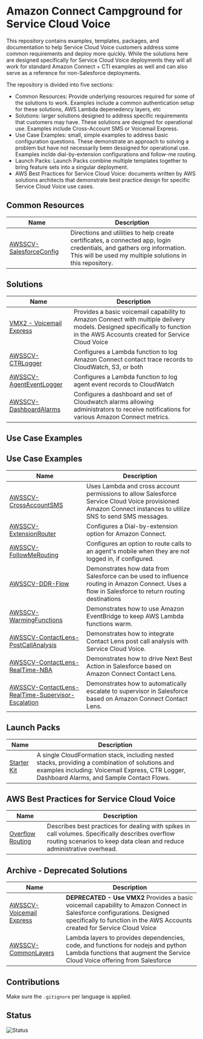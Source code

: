 # Amazon Connect Campground for Service Cloud Voice

This repository contains examples, templates, packages, and documentation to help Service Cloud Voice customers address some common requirements and deploy more quickly. While the solutions here are designed specifically for Service Cloud Voice deployments they will all work for standard Amazon Connect + CTI examples as well and can also serve as a reference for non-Salesforce deployments.

The repository is divided into five sections:

- Common Resources: Provide underlying resources required for some of the solutions to work. Examples include a common authentication setup for these solutions, AWS Lambda depenedency layers, etc
- Solutions: larger solutions designed to address specific requirements that customers may have. These solutions are designed for operational use. Examples include Cross-Account SMS or Voicemail Express.
- Use Case Examples: small, simple examples to address basic configuration questions. These demonstrate an approach to solving a problem but have not necessarily been dessigned for operational use. Examples inclde dial-by-extension configurations and follow-me routing.
- Launch Packs: Launch Packs combine multiple templates together to bring feature sets into a singular deployment.
- AWS Best Practices for Service Cloud Voice: documents written by AWS solutions architects that demonstrate best practice design for specific Service Cloud Voice use cases.

## Common Resources

| Name                                                      | Description                                                                                                                                                                        |
| --------------------------------------------------------- | ---------------------------------------------------------------------------------------------------------------------------------------------------------------------------------- |
| [AWSSCV-SalesforceConfig](Common/AWSSCV-SalesforceConfig) | Directions and utilities to help create certificates, a connected app, login credentials, and gathers org information. This will be used my multiple solutions in this repository. |

## Solutions

| Name                                                         | Description                                                                                                                                                                  |
| ------------------------------------------------------------ | ---------------------------------------------------------------------------------------------------------------------------------------------------------------------------- |
| [VMX2 - Voicemail Express](Solutions/VMX2-VoicemailExpress)  | Provides a basic voicemail capability to Amazon Connect with multiple delivery models. Designed specifically to function in the AWS Accounts created for Service Cloud Voice |
| [AWSSCV-CTRLogger](Solutions/AWSSCV-CTRLogger)               | Configures a Lambda function to log Amazon Connect contact trace records to CloudWatch, S3, or both                                                                          |
| [AWSSCV-AgentEventLogger](Solutions/AWSSCV-AgentEventLogger) | Configures a Lambda function to log agent event records to CloudWatch                                                                                                        |
| [AWSSCV-DashboardAlarms](Solutions/AWSSCV-DashboardAlarms)   | Configures a dashboard and set of Cloudwatch alarms allowing administrators to receive notifications for various Amazon Connect metrics.                                     |

## Use Case Examples
## Use Case Examples

| Name                                                                                   | Description                                                                                                                                                 |
| -------------------------------------------------------------------------------------- | ----------------------------------------------------------------------------------------------------------------------------------------------------------- |
| [AWSSCV-CrossAccountSMS](Examples/AWSSCV-CrossAccountSMS)                              | Uses Lambda and cross account permissions to allow Salesforce Service Cloud Voice provisioned Amazon Connect instances to utilize SNS to send SMS messages. |
| [AWSSCV-ExtensionRouter](Examples/AWSSCV-ExtensionRouting)                             | Configures a Dial-by-extension option for Amazon Connect.                                                                                                   |
| [AWSSCV-FollowMeRouting](Examples/AWSSCV-FollowMeRouting)                              | Configures an option to route calls to an agent's mobile when they are not logged in, if configured.                                                        |
| [AWSSCV-DDR-Flow](Examples/AWSSCV-DataDirectedRouting-FlowRouting)                     | Demonstrates how data from Salesforce can be used to influence routing in Amazon Connect. Uses a flow in Salesforce to return routing destinations          |     |
| [AWSSCV-WarmingFunctions](Examples/AWSSCV-WarmingFunctions)                            | Demonstrates how to use Amazon EventBridge to keep AWS Lambda functions warm.                                                                               |
| [AWSSCV-ContactLens-PostCallAnalysis](Examples/AWSSCV-ContactLens-PostCallAnalysis)    | Demonstrates how to integrate Contact Lens post call analysis with Service Cloud Voice.                                                                     |
| [AWSSCV-ContactLens-RealTime-NBA](Examples/AWSSCV-ContactLens-RealTime-NextBestAction) | Demonstrates how to drive Next Best Action in Salesforce based on Amazon Connect Contact Lens.                                                             |
 [AWSSCV-ContactLens-RealTime-Supervisor-Escalation](Examples/AWSSCV-ContactLens-SupervisorEscalation) | Demonstrates how to automatically escalate to supervisor in Salesforce based on Amazon Connect Contact Lens.                                             |

## Launch Packs

| Name                                    | Description                                                                                                                                                                                     |
| --------------------------------------- | ----------------------------------------------------------------------------------------------------------------------------------------------------------------------------------------------- |
| [Starter Kit](Stacks/AWSSCV-LaunchPack) | A single CloudFormation stack, including nested stacks, providing a combination of solutions and examples including: Voicemail Express, CTR Logger, Dashboard Alarms, and Sample Contact Flows. |

## AWS Best Practices for Service Cloud Voice

| Name                                                 | Description                                                                                                                                                                |
| ---------------------------------------------------- | -------------------------------------------------------------------------------------------------------------------------------------------------------------------------- |
| [Overflow Routing](BestPractices/OverflowRouting.md) | Describes best practices for dealing with spikes in call volumes. Specifically describes overflow routing scenarios to keep data clean and reduce administrative overhead. |

## Archive - Deprecated Solutions

| Name                                                        | Description                                                                                                                                                                                           |
| ----------------------------------------------------------- | ----------------------------------------------------------------------------------------------------------------------------------------------------------------------------------------------------- |
| [AWSSCV-Voicemail Express](Archive/AWSSCV-VoicemailExpress) | **DEPRECATED - Use VMX2** Provides a basic voicemail capability to Amazon Connect in Salesforce configurations. Designed specifically to function in the AWS Accounts created for Service Cloud Voice |
| [AWSSCV-CommonLayers](Archive/AWSSCV-CommonLayers)          | Lambda layers to provides dependencies, code, and functions for nodejs and python Lambda functions that augment the Service Cloud Voice offering from Salesforce                                      |

## Contributions

Make sure the `.gitignore` per language is applied.

## Status

![Status](https://codebuild.us-west-2.amazonaws.com/badges?uuid=eyJlbmNyeXB0ZWREYXRhIjoiVlBLcm9mQlRQV01ZbDRES1FwM3JRNVlJYzB0MlNYYzN1V25weU9CSUN1ckxHQWFTbitsRFo2RHUzR3FDblJjZjR5ZnJhY2F6VHBYSEtVaXcwcVNKVXM0PSIsIml2UGFyYW1ldGVyU3BlYyI6IklPR2ExNWp1MnN6T1pYZ3MiLCJtYXRlcmlhbFNldFNlcmlhbCI6MX0%3D&branch=master)
